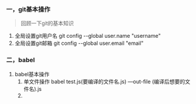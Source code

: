 ### 一，git基本操作
>回顾一下git的基本知识

1. 全局设置git用户名 git config --global user.name "username"
2. 全局设置git邮箱 git config --global user.email "email"

### 二，babel

1. babel基本操作
    1. 单文件操作   babel  test.js(要编译的文件名.js) —out-file (编译后想要的文件名).js
    2.
